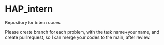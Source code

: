 # HAP_intern
Repository for intern codes. 

Please create branch for each problem, with the task name+your name, and create pull request, so I can merge your codes to the main, after review.  
